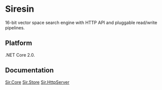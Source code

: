 # Siresin

16-bit vector space search engine with HTTP API and pluggable read/write pipelines.

## Platform

.NET Core 2.0.

## Documentation

[Sir.Core](blob/master/src/Sir.Core/README.md)
[Sir.Store](blob/master/src/Sir.Store/README.md)
[Sir.HttpServer](blob/master/src/Sir.HttpServer/README.md)